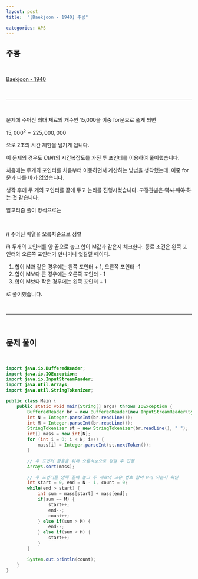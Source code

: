 ```yaml
---
layout: post
title:  "[Baekjoon - 1940] 주몽"

categories: APS
---
```


## 주몽

<br>

[Baekjoon - 1940](https://www.acmicpc.net/problem/1940)

<br>

***

<br>

문제에 주어진 최대 재료의 개수인 15,000을 이중 for문으로 풀게 되면

$15,000^{2} = 225,000,000$

으로 2초의 시간 제한을 넘기게 됩니다.

이 문제의 경우도 $O(N)$의 시간복잡도를 가진 투 포인터를 이용하여 풀이했습니다.

처음에는 두개의 포인터를 처음부터 이동하면서 계산하는 방법을 생각했는데, 이중 for문과 다를 바가 없었습니다.

생각 후에 두 개의 포인터를 끝에 두고 논리를 진행시켰습니다. ~~고정관념은 역시 깨야 하는 것 같습니다.~~

알고리즘 풀이 방식으로는

<br>

$i)$ 주어진 배열을 오름차순으로 정렬

$ii)$ 두개의 포인터를 양 끝으로 놓고 합이 M값과 같은지 체크한다. 종료 조건은 왼쪽 포인터와 오른쪽 포인터가 만나거나 엇갈릴 때이다.

1. 합이 M과 같은 경우에는 왼쪽 포인터 + 1, 오른쪽 포인터 -1
2. 합이 M보다 큰 경우에는 오른쪽 포인터 - 1
3. 합이 M보다 작은 경우에는 왼쪽 포인터 + 1

로 풀이했습니다.

<br>

***

<br>

## 문제 풀이

<br>

```java
import java.io.BufferedReader;
import java.io.IOException;
import java.io.InputStreamReader;
import java.util.Arrays;
import java.util.StringTokenizer;

public class Main {
    public static void main(String[] args) throws IOException {
        BufferedReader br = new BufferedReader(new InputStreamReader(System.in));
        int N = Integer.parseInt(br.readLine());
        int M = Integer.parseInt(br.readLine());
        StringTokenizer st = new StringTokenizer(br.readLine(), " ");
        int[] mass = new int[N];
        for (int i = 0; i < N; i++) {
            mass[i] = Integer.parseInt(st.nextToken());
        }

        // 투 포인터 활용을 위해 오름차순으로 정렬 후 진행
        Arrays.sort(mass);

        // 투 포인터를 양쪽 끝에 놓고 두 재료의 고유 번호 합이 M이 되는지 확인
        int start = 0, end = N - 1, count = 0;
        while(end > start) {
            int sum = mass[start] + mass[end];
            if(sum == M) {
                start++;
                end--;
                count++;
            } else if(sum > M) {
                end--;
            } else if(sum < M) {
                start++;
            }
        }

        System.out.println(count);
    }
}

```